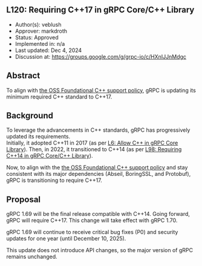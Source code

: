 L120: Requiring C++17 in gRPC Core/C++ Library
----
* Author(s): veblush
* Approver: markdroth
* Status: Approved
* Implemented in: n/a
* Last updated: Dec 4, 2024
* Discussion at: https://groups.google.com/g/grpc-io/c/HXnIJJnMdgc

## Abstract

To align with [the OSS Foundational C++ support policy](https://opensource.google/documentation/policies/cplusplus-support), gRPC is updating its minimum required C++ standard to C++17.

## Background

To leverage the advancements in C++ standards, gRPC has progressively updated its requirements.  
Initially, it adopted C++11 in 2017 (as per [L6: Allow C++ in gRPC Core Library](L6-core-allow-cpp.md)).
Then, in 2022, it transitioned to C++14 (as per [L98: Requiring C++14 in gRPC Core/C++ Library](L98-requiring-cpp14.md)).

Now, to align with the [the OSS Foundational C++ support policy](https://opensource.google/documentation/policies/cplusplus-support)
and stay consistent with its major dependencies (Abseil, BoringSSL, and Protobuf), gRPC is transitioning to require C++17.

## Proposal

gRPC 1.69 will be the final release compatible with C++14. Going forward, gRPC will require C++17. This change will take effect with gRPC 1.70.

gRPC 1.69 will continue to receive critical bug fixes (P0) and security updates for one year (until December 10, 2025).

This update does not introduce API changes, so the major version of gRPC remains unchanged.
